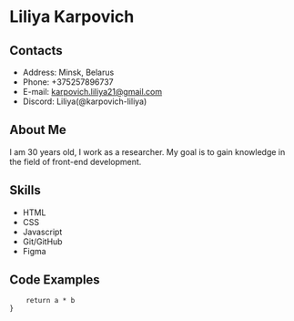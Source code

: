 # Liliya Karpovich

## Contacts
* Address: Minsk, Belarus
* Phone: +375257896737
* E-mail: karpovich.liliya21@gmail.com
* Discord: Liliya(@karpovich-liliya)

## About Me
I am 30 years old, I work as a researcher. My goal is to gain knowledge in the field of front-end development.

## Skills
* HTML
* CSS
* Javascript
* Git/GitHub
* Figma


## Code Examples
``` function multiply(a, b){
    return a * b
} 
```

